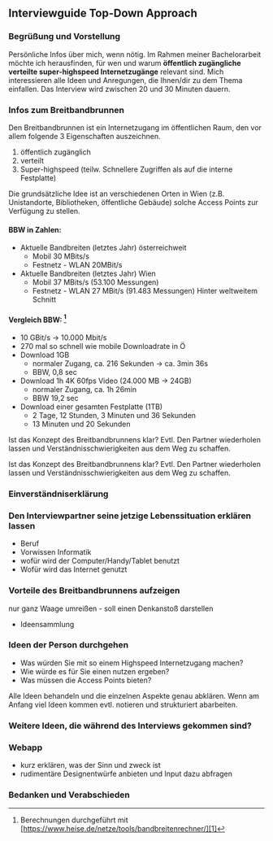  <!--- Ulysses mit Github2 format exportieren -->
## Interviewguide Top-Down Approach

### Begrüßung und Vorstellung
Persönliche Infos über mich, wenn nötig.
Im Rahmen meiner Bachelorarbeit möchte ich herausfinden, für wen und warum **öffentlich zugängliche verteilte super-highspeed Internetzugänge** relevant sind. Mich interessieren alle Ideen und Anregungen, die Ihnen/dir zu dem Thema einfallen.
Das Interview wird zwischen 20 und 30 Minuten dauern.

### Infos zum Breitbandbrunnen
Den Breitbandbrunnen ist ein Internetzugang im öffentlichen Raum, den vor allem folgende 3 Eigenschaften auszeichnen.
1. öffentlich zugänglich
2. verteilt 
3. Super-highspeed (teilw. Schnellere Zugriffen als auf die interne Festplatte)

Die grundsätzliche Idee ist an verschiedenen Orten in Wien (z.B. Unistandorte, Bibliotheken, öffentliche Gebäude) solche Access Points zur Verfügung zu stellen. 

#### BBW in Zahlen:
- Aktuelle Bandbreiten (letztes Jahr) österreichweit
	- Mobil 30 MBits/s
	- Festnetz - WLAN 20MBit/s
- Aktuelle Bandbreiten (letztes Jahr) Wien
	- Mobil 37 MBits/s (53.100 Messungen)
	- Festnetz - WLAN 27 MBit/s (91.483 Messungen)
Hinter weltweitem Schnitt

#### Vergleich BBW: [^1]
- 10 GBit/s -\> 10.000 Mbit/s
- 270 mal so schnell wie mobile Downloadrate in Ö
- Download 1GB
	- normaler Zugang, ca. 216 Sekunden -\> ca. 3min 36s
	- BBW,  0,8 sec 
- Download 1h 4K 60fps Video (24.000 MB -\> 24GB)
	- normaler Zugang, ca. 1h 26min
	- BBW 19,2 sec
- Download einer gesamten Festplatte (1TB)
	- 2 Tage, 12 Stunden, 3 Minuten und 36 Sekunden
	- 13 Minuten und 20 Sekunden

Ist das Konzept des Breitbandbrunnens klar? Evtl. Den Partner wiederholen lassen und Verständnisschwierigkeiten aus dem Weg zu schaffen.


Ist das Konzept des Breitbandbrunnens klar? Evtl. Den Partner wiederholen lassen und Verständnisschwierigkeiten aus dem Weg zu schaffen.

### Einverständniserklärung

### Den Interviewpartner seine jetzige Lebenssituation erklären lassen
- Beruf
- Vorwissen Informatik
- wofür wird der Computer/Handy/Tablet benutzt
- Wofür wird das Internet genutzt

### Vorteile des Breitbandbrunnens aufzeigen
nur ganz Waage umreißen - soll einen Denkanstoß darstellen
- Ideensammlung

### Ideen der Person durchgehen
- Was würden Sie mit so einem Highspeed Internetzugang machen?
- Wie würde es für Sie einen nutzen ergeben?
- Was müssen die Access Points bieten?

Alle Ideen behandeln und die einzelnen Aspekte genau abklären.
Wenn am Anfang viel Ideen kommen evtl. notieren und strukturiert abarbeiten.

### Weitere Ideen, die während des Interviews gekommen sind?

### Webapp
- kurz erklären, was der Sinn und zweck ist
- rudimentäre Designentwürfe anbieten und Input dazu abfragen

### Bedanken und Verabschieden

[^1]:	Berechnungen durchgeführt mit [https://www.heise.de/netze/tools/bandbreitenrechner/][1]

[1]:	https://www.heise.de/netze/tools/bandbreitenrechner/